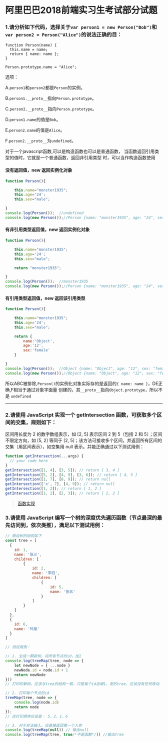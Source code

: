 # 阿里巴巴2018前端实习生考试部分试题
### 1.请分析如下代码，选择关于`var person1 = new Person("Bob")`和`var person2 = Person("Alice")`的说法正确的目：
```
function Person(name) {
  this.name = name;
  return { name: name };
}
```

`Person.prototype.name = "Alice";`

选项：
	
A.`person1`和`person2`都是`Person`的实例。


B.`person1.__proto__`指向`Person.prototype`。


C.`person2.__proto__`指向`Person.prototype`。


D.`person1.name`的值是`Bob`。


E.`person2.name`的值是`Alice`。


F.`person2.__proto__`为`undefined`。

对于一个javascript函数,可以是构造函数也可以是普通函数，
当函数返回引用类型的值时，它就是一个普通函数，返回非引用类型
时，可以当作构造函数使用
#### 没有返回值，new 返回实例化对象
```javascript
function Person(){

    this.name="monster1935";
    this.age='24';
    this.sex="male";

}
console.log(Person());  //undefined
console.log(new Person());//Person {name: "monster1935", age: "24", sex: "male"}
```

#### 有非引用类型返回值，new 返回实例化对象
```javascript
function Person(){

    this.name="monster1935";
    this.age='24';
    this.sex="male";

    return "monster1935";

}
console.log(Person());  //monster1935
console.log(new Person());//Person {name: "monster1935", age: "24", sex: "male"}
```

#### 有引用类型返回值，new 返回该引用类型
```javascript
function Person(){

    this.name="monster1935";
    this.age='24';
    this.sex="male";

    return {
        name:'Object',
        age:'12',
        sex:'female'
    }

}
console.log(Person());  //Object {name: "Object", age: "12", sex: "female"}
console.log(new Person());//Object {name: "Object", age: "12", sex: "female"}
```

所以ABC被排除,`Person()`的实例化对象实际存的是返回的`{ name: name }`，DE正确,F相当于通过对象字面量
创建的，其`__proto__`指向`Object.prototype`，所以不是
`undefined`

***

### 2.请使用 JavaScript 实现一个 getIntersection 函数，可获取多个区间的交集，规则如下：

区间用长度为 2 的数字数组表示，如 [2, 5] 表示区间 2 到 5（包括 2 和 5）；区间不限定方向，如 [5, 2] 等同于 [2, 5]；该方法可接收多个区间，并返回所有区间的交集（用区间表示），如空集用 null 表示。并能正确通过以下测试用例：
```javascript
function getIntersection(...args) {
  // your code here
}
getIntersection([1, 4], [3, 5]); // return [ 3, 4 ]
getIntersection([5, 2], [4, 9], [3, 6]); // return [ 4, 5 ]
getIntersection([1, 7], [8, 9]); // return null
getIntersection(['x', 7], [4, 9]); // return null
getIntersection([1, 2]); // return [ 1, 2 ]
getIntersection([1, 2], [2, 3]); // return [ 2, 2 ]
```
>[函数实现](https://github.com/hansonfang/alibabaFrontEndInternshipExam/getIntersection.js)


### 3.请使用 JavaScript 编写一个树的深度优先遍历函数（节点最深的最先访问到，依次类推），满足以下测试用例：


```javascript
// 假设树的结构如下
const tree = [
  {
    id: 1,
    name: '张三',
    children: [
    	{
    		id: 2,
    		name: '李四',
    		children: [
    			{
    				id: 5,
    				name: '张五'
    			}
    		]
    	}
    ]
  },
  {
    id: 6,
    name: '玛丽'
  }
]

// 测试用例：

// 1. 生成一颗新树，将所有节点的id，加1
console.log(treeMap(tree, node => {
	let newNode = { ...node }
	newNode.id = node.id + 1
	return newNode
}))
// 打印的新树，应该与tree的结构一致，只是每个id自增1，老的tree，应该没有任何改动

// 2. 打印每个节点的id
treeMap(tree, node => {
	console.log(node.id)
	return node
});
// 应打印顺序应该是： 5，2，1，6

// 3. 对于非法输入，应直接返回第一个入参
console.log(treeMap(null)) // 输出null
console.log(treeMap(tree, true/*不是函数*/)) //输出tree
```
